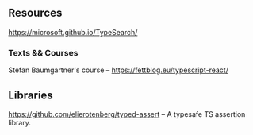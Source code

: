 ## Resources

https://microsoft.github.io/TypeSearch/

### Texts && Courses

Stefan Baumgartner's course –  https://fettblog.eu/typescript-react/


## Libraries

https://github.com/elierotenberg/typed-assert – A typesafe TS assertion library.